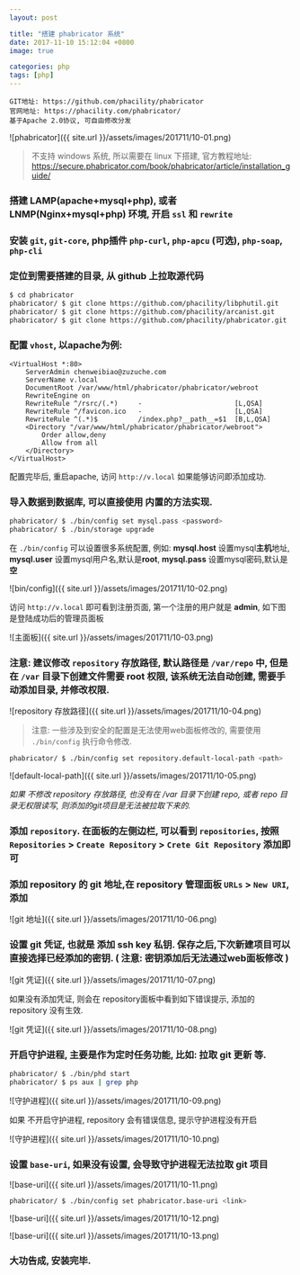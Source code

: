 ```yaml
---
layout: post

title: "搭建 phabricator 系统"
date: 2017-11-10 15:12:04 +0800
image: true

categories: php
tags: [php]
---
```


```
GIT地址: https://github.com/phacility/phabricator
官网地址: https://phacility.com/phabricator/
基于Apache 2.0协议, 可自由修改分发
```

![phabricator]({{ site.url }}/assets/images/201711/10-01.png)

>不支持 windows 系统, 所以需要在 linux 下搭建, 官方教程地址: https://secure.phabricator.com/book/phabricator/article/installation_guide/

### 搭建 **LAMP**(apache+mysql+php), 或者 **LNMP**(Nginx+mysql+php) 环境,  开启 `ssl` 和 `rewrite`
### 安装 `git`, `git-core`, php插件 `php-curl`,  `php-apcu` (可选), `php-soap`, `php-cli`
### 定位到需要搭建的目录, 从 **github** 上拉取源代码

```bash
$ cd phabricator
phabricator/ $ git clone https://github.com/phacility/libphutil.git
phabricator/ $ git clone https://github.com/phacility/arcanist.git
phabricator/ $ git clone https://github.com/phacility/phabricator.git
```

### 配置 `vhost`,  以**apache**为例: 

```
<VirtualHost *:80>
    ServerAdmin chenweibiao@zuzuche.com
    ServerName v.local
    DocumentRoot /var/www/html/phabricator/phabricator/webroot
    RewriteEngine on
    RewriteRule ^/rsrc/(.*)     -                       [L,QSA]
    RewriteRule ^/favicon.ico   -                       [L,QSA]
    RewriteRule ^(.*)$          /index.php?__path__=$1  [B,L,QSA]
    <Directory "/var/www/html/phabricator/phabricator/webroot">
        Order allow,deny
        Allow from all
    </Directory>
</VirtualHost>
```

配置完毕后, 重启apache, 访问 `http://v.local` 如果能够访问即添加成功.

### 导入数据到数据库, 可以直接使用 内置的方法实现.

```bash
phabricator/ $ ./bin/config set mysql.pass <password>
phabricator/ $ ./bin/storage upgrade
```

在 `./bin/config` 可以设置很多系统配置,  例如: **mysql.host** 设置mysql**主机**地址, **mysql.user** 设置mysql用户名,默认是**root**, **mysql.pass** 设置mysql密码,默认是**空**

![bin/config]({{ site.url }}/assets/images/201711/10-02.png)

访问 `http://v.local` 即可看到注册页面, 第一个注册的用户就是 **admin**, 如下图是登陆成功后的管理员面板

![主面板]({{ site.url }}/assets/images/201711/10-03.png)

### **注意: 建议修改 `repository` 存放路径, 默认路径是 `/var/repo` 中**, 但是在 `/var` 目录下创建文件需要 **root** 权限, 该系统无法自动创建, 需要手动添加目录, 并修改权限.

![repository 存放路径]({{ site.url }}/assets/images/201711/10-04.png)

>注意: 一些涉及到安全的配置是无法使用web面板修改的, 需要使用 `./bin/config` 执行命令修改.

```bash
phabricator/ $ ./bin/config set repository.default-local-path <path>
```

![default-local-path]({{ site.url }}/assets/images/201711/10-05.png)

_如果 不修改 repository 存放路径, 也没有在 /var 目录下创建 repo, 或者 repo 目录无权限读写,  则添加的git项目是无法被拉取下来的._

### 添加 `repository`. 在面板的左侧边栏, 可以看到 `repositories`,  按照 `Repositories` > `Create Repository` > `Crete Git Repository` 添加即可

### 添加 repository 的 git 地址,在 repository 管理面板 `URLs` > `New URI`, 添加

![git 地址]({{ site.url }}/assets/images/201711/10-06.png)

### 设置 git 凭证, 也就是 添加 **ssh key 私钥**. 保存之后,下次新建项目可以直接选择已经添加的密钥. ( 注意: 密钥添加后无法通过web面板修改 )

![git 凭证]({{ site.url }}/assets/images/201711/10-07.png)

如果没有添加凭证, 则会在 repository面板中看到如下错误提示, 添加的 repository 没有生效.

![git 凭证]({{ site.url }}/assets/images/201711/10-08.png)

### 开启**守护进程**, 主要是作为定时任务功能, 比如: 拉取 git 更新 等.

```bash
phabricator/ $ ./bin/phd start
phabricator/ $ ps aux | grep php
```

![守护进程]({{ site.url }}/assets/images/201711/10-09.png)

如果 不开启守护进程, repository 会有错误信息, 提示守护进程没有开启

![守护进程]({{ site.url }}/assets/images/201711/10-10.png)

### 设置 `base-uri`, 如果没有设置, 会导致守护进程无法拉取 git 项目

![base-uri]({{ site.url }}/assets/images/201711/10-11.png)

```bash
phabricator/ $ ./bin/config set phabricator.base-uri <link>
```

![base-uri]({{ site.url }}/assets/images/201711/10-12.png)

![base-uri]({{ site.url }}/assets/images/201711/10-13.png)

### 大功告成, 安装完毕.